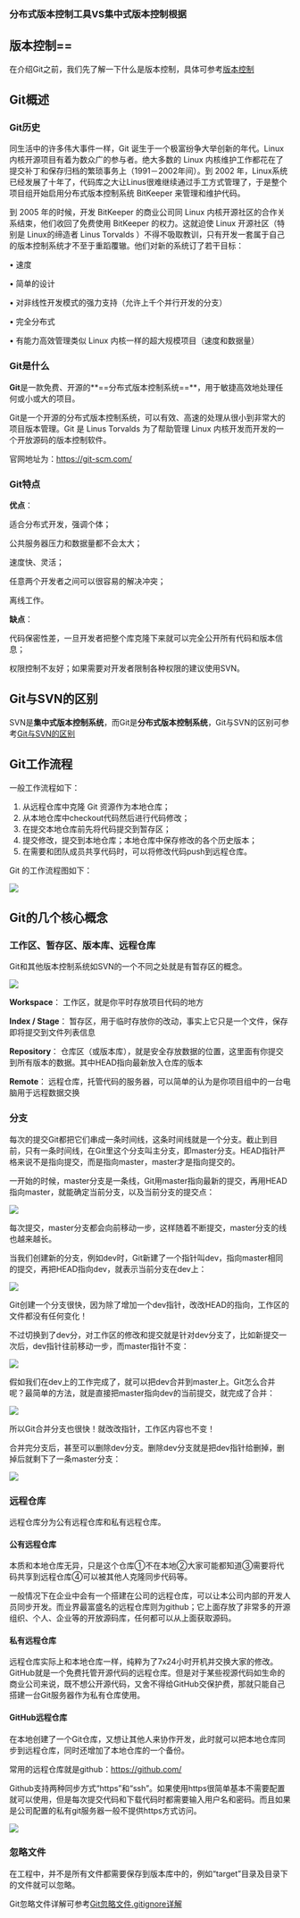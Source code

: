 ### 分布式版本控制工具VS集中式版本控制根据



版本控制==
----

在介绍Git之前，我们先了解一下什么是版本控制，具体可参考[版本控制](https://blog.csdn.net/ThinkWon/article/details/101449228)

Git概述
-----

### Git历史

同生活中的许多伟大事件一样，Git 诞生于一个极富纷争大举创新的年代。Linux 内核开源项目有着为数众广的参与者。绝大多数的 Linux 内核维护工作都花在了提交补丁和保存归档的繁琐事务上（1991－2002年间）。到 2002 年，Linux系统已经发展了十年了，代码库之大让Linus很难继续通过手工方式管理了，于是整个项目组开始启用分布式版本控制系统 BitKeeper 来管理和维护代码。

到 2005 年的时候，开发 BitKeeper 的商业公司同 Linux 内核开源社区的合作关系结束，他们收回了免费使用 BitKeeper 的权力。这就迫使 Linux 开源社区（特别是 Linux的缔造者 Linus Torvalds ）不得不吸取教训，只有开发一套属于自己的版本控制系统才不至于重蹈覆辙。他们对新的系统订了若干目标：

• 速度

• 简单的设计

• 对非线性开发模式的强力支持（允许上千个并行开发的分支）

• 完全分布式

• 有能力高效管理类似 Linux 内核一样的超大规模项目（速度和数据量）

### Git是什么

**Git**是一款免费、开源的**==分布式版本控制系统==**，用于敏捷高效地处理任何或小或大的项目。

Git是一个开源的分布式版本控制系统，可以有效、高速的处理从很小到非常大的项目版本管理。Git 是 Linus Torvalds 为了帮助管理 Linux 内核开发而开发的一个开放源码的版本控制软件。

官网地址为：https://git-scm.com/



### Git特点

**优点**：

适合分布式开发，强调个体；

公共服务器压力和数据量都不会太大；

速度快、灵活；

任意两个开发者之间可以很容易的解决冲突；

离线工作。

**缺点**：

代码保密性差，一旦开发者把整个库克隆下来就可以完全公开所有代码和版本信息；

权限控制不友好；如果需要对开发者限制各种权限的建议使用SVN。

Git与SVN的区别
----------

SVN是**集中式版本控制系统**，而Git是**分布式版本控制系统**，Git与SVN的区别可参考[Git与SVN的区别](https://blog.csdn.net/ThinkWon/article/details/101449611)







Git工作流程
-------

一般工作流程如下：

1.  从远程仓库中克隆 Git 资源作为本地仓库；
2.  从本地仓库中checkout代码然后进行代码修改；
3.  在提交本地仓库前先将代码提交到暂存区；
4.  提交修改，提交到本地仓库；本地仓库中保存修改的各个历史版本；
5.  在需要和团队成员共享代码时，可以将修改代码push到远程仓库。

Git 的工作流程图如下：

![](D:\笔记\笔记1-技术知识相关\Git\images\format,png.png)

Git的几个核心概念
----------

### 工作区、暂存区、版本库、远程仓库

Git和其他版本控制系统如SVN的一个不同之处就是有暂存区的概念。

![](D:\笔记\笔记1-技术知识相关\Git\images\format,png-1683819316300-1.png)

**Workspace**： 工作区，就是你平时存放项目代码的地方

**Index / Stage**： 暂存区，用于临时存放你的改动，事实上它只是一个文件，保存即将提交到文件列表信息

**Repository**： 仓库区（或版本库），就是安全存放数据的位置，这里面有你提交到所有版本的数据。其中HEAD指向最新放入仓库的版本

**Remote**： 远程仓库，托管代码的服务器，可以简单的认为是你项目组中的一台电脑用于远程数据交换

### 分支

每次的提交Git都把它们串成一条时间线，这条时间线就是一个分支。截止到目前，只有一条时间线，在Git里这个分支叫主分支，即master分支。HEAD指针严格来说不是指向提交，而是指向master，master才是指向提交的。

一开始的时候，master分支是一条线，Git用master指向最新的提交，再用HEAD指向master，就能确定当前分支，以及当前分支的提交点：

![](D:\笔记\笔记1-技术知识相关\Git\images\format,png-1683819316300-2.png)

每次提交，master分支都会向前移动一步，这样随着不断提交，master分支的线也越来越长。

当我们创建新的分支，例如dev时，Git新建了一个指针叫dev，指向master相同的提交，再把HEAD指向dev，就表示当前分支在dev上：

![](D:\笔记\笔记1-技术知识相关\Git\images\format,png-1683819316300-3.png)

Git创建一个分支很快，因为除了增加一个dev指针，改改HEAD的指向，工作区的文件都没有任何变化！

不过切换到了dev分，对工作区的修改和提交就是针对dev分支了，比如新提交一次后，dev指针往前移动一步，而master指针不变：

![](D:\笔记\笔记1-技术知识相关\Git\images\format,png-1683819316301-4.png)

假如我们在dev上的工作完成了，就可以把dev合并到master上。Git怎么合并呢？最简单的方法，就是直接把master指向dev的当前提交，就完成了合并：

![](D:\笔记\笔记1-技术知识相关\Git\images\format,png-1683819316302-5.png)

所以Git合并分支也很快！就改改指针，工作区内容也不变！

合并完分支后，甚至可以删除dev分支。删除dev分支就是把dev指针给删掉，删掉后就剩下了一条master分支：

![](D:\笔记\笔记1-技术知识相关\Git\images\format,png-1683819316302-6.png)

### 远程仓库

远程仓库分为公有远程仓库和私有远程仓库。

#### 公有远程仓库

本质和本地仓库无异，只是这个仓库①不在本地②大家可能都知道③需要将代码共享到远程仓库④可以被其他人克隆同步代码等。

一般情况下在企业中会有一个搭建在公司的远程仓库，可以让本公司内部的开发人员同步开发。而业界最富盛名的远程仓库则为github；它上面存放了非常多的开源组织、个人、企业等的开放源码库，任何都可以从上面获取源码。

#### 私有远程仓库

远程仓库实际上和本地仓库一样，纯粹为了7x24小时开机并交换大家的修改。GitHub就是一个免费托管开源代码的远程仓库。但是对于某些视源代码如生命的商业公司来说，既不想公开源代码，又舍不得给GitHub交保护费，那就只能自己搭建一台Git服务器作为私有仓库使用。

#### GitHub远程仓库

在本地创建了一个Git仓库，又想让其他人来协作开发，此时就可以把本地仓库同步到远程仓库，同时还增加了本地仓库的一个备份。

常用的远程仓库就是github：https://github.com/

Github支持两种同步方式“https”和“ssh”。如果使用https很简单基本不需要配置就可以使用，但是每次提交代码和下载代码时都需要输入用户名和密码。而且如果是公司配置的私有git服务器一般不提供https方式访问。

![](D:\笔记\笔记1-技术知识相关\Git\images\format,png-1683819316302-7.png)

### 忽略文件

在工程中，并不是所有文件都需要保存到版本库中的，例如“target”目录及目录下的文件就可以忽略。

Git忽略文件详解可参考[Git忽略文件.gitignore详解](https://blog.csdn.net/ThinkWon/article/details/101447866)
